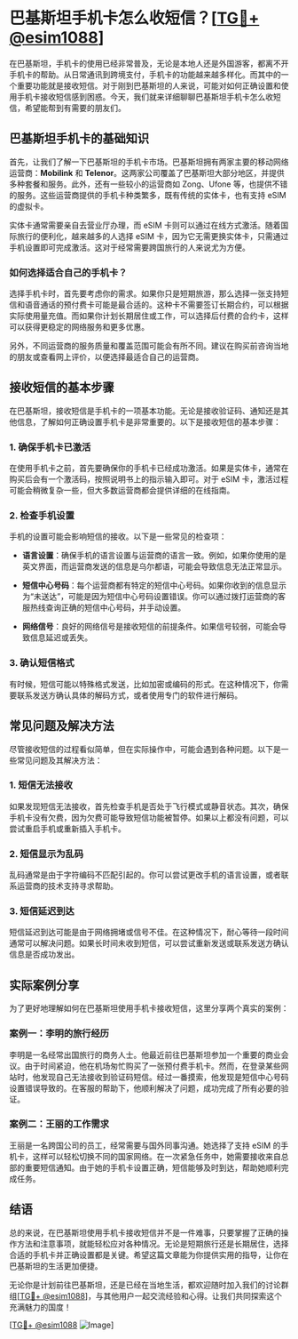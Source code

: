 # 巴基斯坦手机卡怎么收短信？[[TG💪+ @esim1088](https://t.me/s/esim1088)]

在巴基斯坦，手机卡的使用已经非常普及，无论是本地人还是外国游客，都离不开手机卡的帮助。从日常通讯到跨境支付，手机卡的功能越来越多样化。而其中的一个重要功能就是接收短信。对于刚到巴基斯坦的人来说，可能对如何正确设置和使用手机卡接收短信感到困惑。今天，我们就来详细聊聊巴基斯坦手机卡怎么收短信，希望能帮到有需要的朋友们。

## 巴基斯坦手机卡的基础知识

首先，让我们了解一下巴基斯坦的手机卡市场。巴基斯坦拥有两家主要的移动网络运营商：**Mobilink** 和 **Telenor**。这两家公司覆盖了巴基斯坦大部分地区，并提供多种套餐和服务。此外，还有一些较小的运营商如 Zong、Ufone 等，也提供不错的服务。这些运营商提供的手机卡种类繁多，既有传统的实体卡，也有支持 eSIM 的虚拟卡。

实体卡通常需要亲自去营业厅办理，而 eSIM 卡则可以通过在线方式激活。随着国际旅行的便利化，越来越多的人选择 eSIM 卡，因为它无需更换实体卡，只需通过手机设置即可完成激活。这对于经常需要跨国旅行的人来说尤为方便。

### 如何选择适合自己的手机卡？

选择手机卡时，首先要考虑你的需求。如果你只是短期旅游，那么选择一张支持短信和语音通话的预付费卡可能是最合适的。这种卡不需要签订长期合约，可以根据实际使用量充值。而如果你计划长期居住或工作，可以选择后付费的合约卡，这样可以获得更稳定的网络服务和更多优惠。

另外，不同运营商的服务质量和覆盖范围可能会有所不同。建议在购买前咨询当地的朋友或查看网上评价，以便选择最适合自己的运营商。

## 接收短信的基本步骤

在巴基斯坦，接收短信是手机卡的一项基本功能。无论是接收验证码、通知还是其他信息，了解如何正确设置手机卡是非常重要的。以下是接收短信的基本步骤：

### 1. 确保手机卡已激活

在使用手机卡之前，首先要确保你的手机卡已经成功激活。如果是实体卡，通常在购买后会有一个激活码，按照说明书上的指示输入即可。对于 eSIM 卡，激活过程可能会稍微复杂一些，但大多数运营商都会提供详细的在线指南。

### 2. 检查手机设置

手机的设置可能会影响短信的接收。以下是一些常见的检查项：

- **语言设置**：确保手机的语言设置与运营商的语言一致。例如，如果你使用的是英文界面，而运营商发送的信息是乌尔都语，可能会导致信息无法正常显示。
  
- **短信中心号码**：每个运营商都有特定的短信中心号码。如果你收到的信息显示为“未送达”，可能是因为短信中心号码设置错误。你可以通过拨打运营商的客服热线查询正确的短信中心号码，并手动设置。

- **网络信号**：良好的网络信号是接收短信的前提条件。如果信号较弱，可能会导致信息延迟或丢失。

### 3. 确认短信格式

有时候，短信可能以特殊格式发送，比如加密或编码的形式。在这种情况下，你需要联系发送方确认具体的解码方式，或者使用专门的软件进行解码。

## 常见问题及解决方法

尽管接收短信的过程看似简单，但在实际操作中，可能会遇到各种问题。以下是一些常见问题及其解决方法：

### 1. 短信无法接收

如果发现短信无法接收，首先检查手机是否处于飞行模式或静音状态。其次，确保手机卡没有欠费，因为欠费可能导致短信功能被暂停。如果以上都没有问题，可以尝试重启手机或重新插入手机卡。

### 2. 短信显示为乱码

乱码通常是由于字符编码不匹配引起的。你可以尝试更改手机的语言设置，或者联系运营商的技术支持寻求帮助。

### 3. 短信延迟到达

短信延迟到达可能是由于网络拥堵或信号不佳。在这种情况下，耐心等待一段时间通常可以解决问题。如果长时间未收到短信，可以尝试重新发送或联系发送方确认信息是否成功发出。

## 实际案例分享

为了更好地理解如何在巴基斯坦使用手机卡接收短信，这里分享两个真实的案例：

### 案例一：李明的旅行经历

李明是一名经常出国旅行的商务人士。他最近前往巴基斯坦参加一个重要的商业会议。由于时间紧迫，他在机场匆忙购买了一张预付费手机卡。然而，在登录某些网站时，他发现自己无法接收到验证码短信。经过一番摸索，他发现是短信中心号码设置错误导致的。在客服的帮助下，他顺利解决了问题，成功完成了所有必要的验证。

### 案例二：王丽的工作需求

王丽是一名跨国公司的员工，经常需要与国外同事沟通。她选择了支持 eSIM 的手机卡，这样可以轻松切换不同的国家网络。在一次紧急任务中，她需要接收来自总部的重要短信通知。由于她的手机卡设置正确，短信能够及时到达，帮助她顺利完成任务。

## 结语

总的来说，在巴基斯坦使用手机卡接收短信并不是一件难事，只要掌握了正确的操作方法和注意事项，就能轻松应对各种情况。无论是短期旅行还是长期居住，选择合适的手机卡并正确设置都是关键。希望这篇文章能为你提供实用的指导，让你在巴基斯坦的生活更加便捷。

无论你是计划前往巴基斯坦，还是已经在当地生活，都欢迎随时加入我们的讨论群组[[TG💪+ @esim1088](https://t.me/s/esim1088)]，与其他用户一起交流经验和心得。让我们共同探索这个充满魅力的国度！

[[TG💪+ @esim1088](https://t.me/s/esim1088) ![Image](https://i.postimg.cc/4NQfJmqS/Snipaste-2025-05-13-00-14-12.png)]